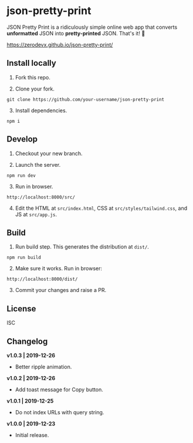 # json-pretty-print

JSON Pretty Print is a ridiculously simple online web app that converts **unformatted** JSON into **pretty-printed** JSON. That's it! 🤪

https://zerodevx.github.io/json-pretty-print/


## Install locally

1. Fork this repo.

2. Clone your fork.

```
git clone https://github.com/your-username/json-pretty-print
```

3. Install dependencies.

```
npm i
```


## Develop

1. Checkout your new branch.

2. Launch the server.

```
npm run dev
```

3. Run in browser.

```
http://localhost:8000/src/
```

4. Edit the HTML at `src/index.html`, CSS at `src/styles/tailwind.css`, and JS at `src/app.js`.


## Build

1. Run build step. This generates the distribution at `dist/`.

```
npm run build
```

2. Make sure it works. Run in browser:

```
http://localhost:8000/dist/
```

3. Commit your changes and raise a PR.


## License

ISC

## Changelog

**v1.0.3 | 2019-12-26**
* Better ripple animation.

**v1.0.2 | 2019-12-26**
* Add toast message for Copy button.

**v1.0.1 | 2019-12-25**
* Do not index URLs with query string.

**v1.0.0 | 2019-12-23**
* Initial release.
